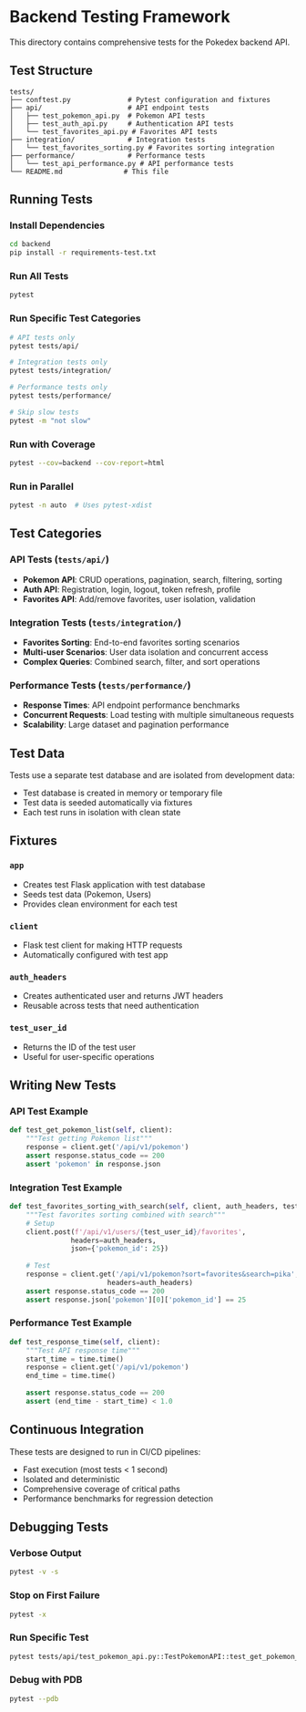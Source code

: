 # Backend Testing Framework

This directory contains comprehensive tests for the Pokedex backend API.

## Test Structure

```
tests/
├── conftest.py              # Pytest configuration and fixtures
├── api/                     # API endpoint tests
│   ├── test_pokemon_api.py  # Pokemon API tests
│   ├── test_auth_api.py     # Authentication API tests
│   └── test_favorites_api.py # Favorites API tests
├── integration/             # Integration tests
│   └── test_favorites_sorting.py # Favorites sorting integration
├── performance/             # Performance tests
│   └── test_api_performance.py # API performance tests
└── README.md               # This file
```

## Running Tests

### Install Dependencies
```bash
cd backend
pip install -r requirements-test.txt
```

### Run All Tests
```bash
pytest
```

### Run Specific Test Categories
```bash
# API tests only
pytest tests/api/

# Integration tests only
pytest tests/integration/

# Performance tests only
pytest tests/performance/

# Skip slow tests
pytest -m "not slow"
```

### Run with Coverage
```bash
pytest --cov=backend --cov-report=html
```

### Run in Parallel
```bash
pytest -n auto  # Uses pytest-xdist
```

## Test Categories

### API Tests (`tests/api/`)
- **Pokemon API**: CRUD operations, pagination, search, filtering, sorting
- **Auth API**: Registration, login, logout, token refresh, profile
- **Favorites API**: Add/remove favorites, user isolation, validation

### Integration Tests (`tests/integration/`)
- **Favorites Sorting**: End-to-end favorites sorting scenarios
- **Multi-user Scenarios**: User data isolation and concurrent access
- **Complex Queries**: Combined search, filter, and sort operations

### Performance Tests (`tests/performance/`)
- **Response Times**: API endpoint performance benchmarks
- **Concurrent Requests**: Load testing with multiple simultaneous requests
- **Scalability**: Large dataset and pagination performance

## Test Data

Tests use a separate test database and are isolated from development data:
- Test database is created in memory or temporary file
- Test data is seeded automatically via fixtures
- Each test runs in isolation with clean state

## Fixtures

### `app`
- Creates test Flask application with test database
- Seeds test data (Pokemon, Users)
- Provides clean environment for each test

### `client`
- Flask test client for making HTTP requests
- Automatically configured with test app

### `auth_headers`
- Creates authenticated user and returns JWT headers
- Reusable across tests that need authentication

### `test_user_id`
- Returns the ID of the test user
- Useful for user-specific operations

## Writing New Tests

### API Test Example
```python
def test_get_pokemon_list(self, client):
    """Test getting Pokemon list"""
    response = client.get('/api/v1/pokemon')
    assert response.status_code == 200
    assert 'pokemon' in response.json
```

### Integration Test Example
```python
def test_favorites_sorting_with_search(self, client, auth_headers, test_user_id):
    """Test favorites sorting combined with search"""
    # Setup
    client.post(f'/api/v1/users/{test_user_id}/favorites',
               headers=auth_headers,
               json={'pokemon_id': 25})
    
    # Test
    response = client.get('/api/v1/pokemon?sort=favorites&search=pika',
                        headers=auth_headers)
    assert response.status_code == 200
    assert response.json['pokemon'][0]['pokemon_id'] == 25
```

### Performance Test Example
```python
def test_response_time(self, client):
    """Test API response time"""
    start_time = time.time()
    response = client.get('/api/v1/pokemon')
    end_time = time.time()
    
    assert response.status_code == 200
    assert (end_time - start_time) < 1.0
```

## Continuous Integration

These tests are designed to run in CI/CD pipelines:
- Fast execution (most tests < 1 second)
- Isolated and deterministic
- Comprehensive coverage of critical paths
- Performance benchmarks for regression detection

## Debugging Tests

### Verbose Output
```bash
pytest -v -s
```

### Stop on First Failure
```bash
pytest -x
```

### Run Specific Test
```bash
pytest tests/api/test_pokemon_api.py::TestPokemonAPI::test_get_pokemon_list
```

### Debug with PDB
```bash
pytest --pdb
```
